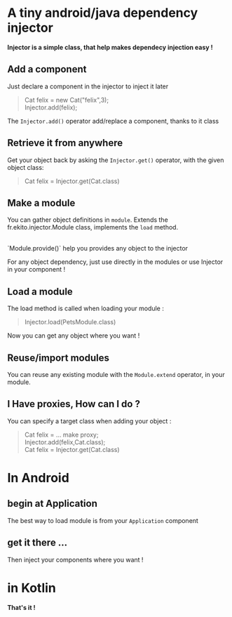 #  A tiny android/java dependency injector

__Injector is a simple class, that help makes dependecy injection easy !__

## Add a component
Just declare a component in the injector to inject it later

> Cat felix = new Cat("felix",3);<br/>
> Injector.add(felix);

The `Injector.add()` operator add/replace a component, thanks to it class 

## Retrieve it from anywhere
Get your object back by asking the `Injector.get()` operator, with the given object class:

> Cat felix = Injector.get(Cat.class)


## Make a module
You can gather object definitions in `module`. Extends the fr.ekito.injector.Module class, implements the `load` method.<br/>

<br/>
`Module.provide()` help you provides any object to the injector
 
For any object dependency, just use directly in the modules or use Injector in your component !


## Load a module

The load method is called when loading your module :
> Injector.load(PetsModule.class)

Now you can get any object where you want !
 

## Reuse/import modules
You can reuse any existing module with the `Module.extend` operator, in your module. 


## I Have proxies, How can I do ?
You can specify a target class when adding your object : <br/>
> Cat felix = ... make proxy;<br/>
> Injector.add(felix,Cat.class);<br/>
> Cat felix = Injector.get(Cat.class)


# In Android

## begin at Application

The best way to load module is from your `Application` component



## get it there ... 

Then inject your components where you want !



# in Kotlin



__That's it !__
